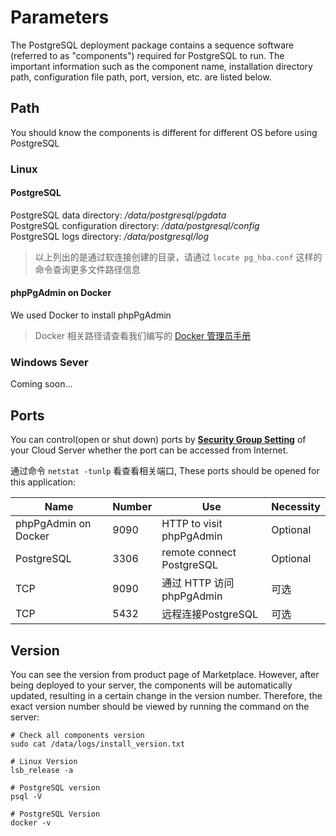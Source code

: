# Parameters

The PostgreSQL deployment package contains a sequence software (referred to as "components") required for PostgreSQL to run. The important information such as the component name, installation directory path, configuration file path, port, version, etc. are listed below.

## Path

You should know the components is different for different OS before using PostgreSQL

### Linux

#### PostgreSQL

PostgreSQL data directory: */data/postgresql/pgdata*  
PostgreSQL configuration directory: */data/postgresql/config*  
PostgreSQL logs directory: */data/postgresql/log*  

> 以上列出的是通过软连接创建的目录，请通过 `locate pg_hba.conf` 这样的命令查询更多文件路径信息

#### phpPgAdmin on Docker

We used Docker to install phpPgAdmin

> Docker 相关路径请查看我们编写的 [Docker 管理员手册](https://support.websoft9.com/docs/docker/zh/stack-components.html)

### Windows Sever

Coming soon...

## Ports

You can control(open or shut down) ports by **[Security Group Setting](https://support.websoft9.com/docs/faq/tech-instance.html)** of your Cloud Server whether the port can be accessed from Internet.

通过命令 `netstat -tunlp` 看查看相关端口, These ports should be opened for this application:

| Name | Number | Use |  Necessity |
| --- | --- | --- | --- |
| phpPgAdmin on Docker | 9090 | HTTP to visit phpPgAdmin | Optional |
| PostgreSQL | 3306 | remote connect PostgreSQL | Optional |
| TCP | 9090 | 通过 HTTP 访问 phpPgAdmin | 可选 |
| TCP | 5432 | 远程连接PostgreSQL | 可选 |

## Version

You can see the version from product page of Marketplace. However, after being deployed to your server, the components will be automatically updated, resulting in a certain change in the version number. Therefore, the exact version number should be viewed by running the command on the server:

```shell
# Check all components version
sudo cat /data/logs/install_version.txt

# Linux Version
lsb_release -a

# PostgreSQL version
psql -V

# PostgreSQL Version
docker -v
```